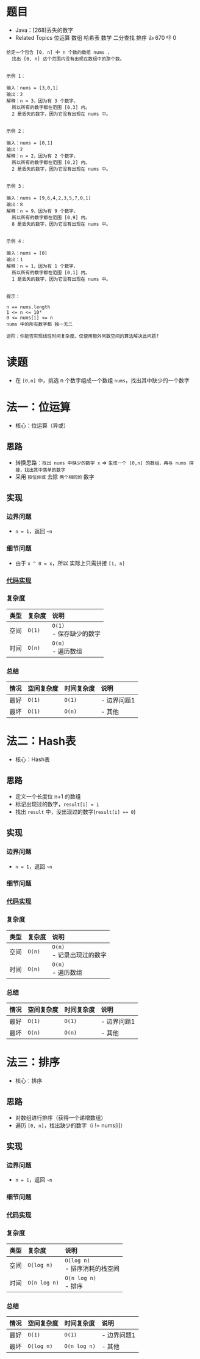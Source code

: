# 题目

- Java：[268]丢失的数字
- Related Topics 位运算 数组 哈希表 数学 二分查找 排序 👍 670 👎 0

```text
给定一个包含 [0, n] 中 n 个数的数组 nums ，
  找出 [0, n] 这个范围内没有出现在数组中的那个数。 


示例 1： 

输入：nums = [3,0,1]
输出：2
解释：n = 3，因为有 3 个数字，
  所以所有的数字都在范围 [0,3] 内。
  2 是丢失的数字，因为它没有出现在 nums 中。 


示例 2： 

输入：nums = [0,1]
输出：2
解释：n = 2，因为有 2 个数字，
  所以所有的数字都在范围 [0,2] 内。
  2 是丢失的数字，因为它没有出现在 nums 中。 


示例 3： 

输入：nums = [9,6,4,2,3,5,7,0,1]
输出：8
解释：n = 9，因为有 9 个数字，
  所以所有的数字都在范围 [0,9] 内。
  8 是丢失的数字，因为它没有出现在 nums 中。 


示例 4： 

输入：nums = [0]
输出：1
解释：n = 1，因为有 1 个数字，
  所以所有的数字都在范围 [0,1] 内。
  1 是丢失的数字，因为它没有出现在 nums 中。 


提示： 

n == nums.length 
1 <= n <= 10⁴ 
0 <= nums[i] <= n 
nums 中的所有数字都 独一无二 

进阶：你能否实现线性时间复杂度、仅使用额外常数空间的算法解决此问题? 
```

# 读题

- 在 `[0,n]` 中，挑选 n 个数字组成一个数组 `nums`，找出其中缺少的一个数字

# 法一：位运算

- 核心：位运算（异或）

## 思路

- 转换思路：`找出 nums 中缺少的数字 x` => `生成一个 [0,n] 的数组，再与 nums 拼接，找出其中落单的数字`
- 采用 `按位异或` 去除 `两个相同的` 数字

## 实现

### 边界问题

- `n = 1`，返回 `~n`

### 细节问题

- 由于 `x ^ 0 = x`，所以 实际上只需拼接 `[1, n]`

### [代码实现](Demo01.java)

### 复杂度

类型 | 复杂度 | 说明
:--- |:--- |:---
空间 | `O(1)` | `O(1)` </br> - 保存缺少的数字
时间 | `O(n)` | `O(n)` </br> - 遍历数组

### 总结

情况 | 空间复杂度 | 时间复杂度 | 说明
:--- |:--- |:--- |:---
最好 | `O(1)` | `O(1)` | - 边界问题1
最坏 | `O(1)` | `O(n)` | - 其他

# 法二：Hash表

- 核心：Hash表

## 思路

- 定义一个长度位 n+1 的数组
- 标记出现过的数字，`result[i] = 1`
- 找出 `result` 中，没出现过的数字(`result[i] == 0`)

## 实现

### 边界问题

- `n = 1`，返回 `~n`

### 细节问题

### [代码实现](Demo01.java)

### 复杂度

类型 | 复杂度 | 说明
:--- |:--- |:---
空间 | `O(n)` | `O(n)` </br> - 记录出现过的数字
时间 | `O(n)` | `O(n)` </br> - 遍历数组

### 总结

情况 | 空间复杂度 | 时间复杂度 | 说明
:--- |:--- |:--- |:---
最好 | `O(1)` | `O(1)` | - 边界问题1
最坏 | `O(n)` | `O(n)` | - 其他

# 法三：排序

- 核心：排序

## 思路

- 对数组进行排序（获得一个递增数组）
- 遍历 `[0, n]`，找出缺少的数字（i != nums[i]）

## 实现

### 边界问题

- `n = 1`，返回 `~n`

### 细节问题

### [代码实现](Demo01.java)

### 复杂度

类型 | 复杂度 | 说明
:--- |:--- |:---
空间 | `O(log n)` | `O(log n)` </br> - 排序消耗的栈空间
时间 | `O(n log n)` | `O(n log n)` </br> - 排序

### 总结

情况 | 空间复杂度 | 时间复杂度 | 说明
:--- |:--- |:--- |:---
最好 | `O(1)` | `O(1)` | - 边界问题1
最坏 | `O(log n)` | `O(n log n)` | - 其他
